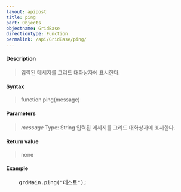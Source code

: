 ```yaml
---
layout: apipost
title: ping
part: Objects
objectname: GridBase
directiontype: Function
permalink: /api/GridBase/ping/
---
```



#### Description

> 입력된 메세지를 그리드 대화상자에 표시한다.

#### Syntax

> function ping(message)

#### Parameters

> *message*
> Type: String
> 입력된 메세지를 그리드 대화상자에 표시한다.

#### Return value

> none

#### Example

<pre class="prettyprint">
    grdMain.ping("테스트");
</pre>
